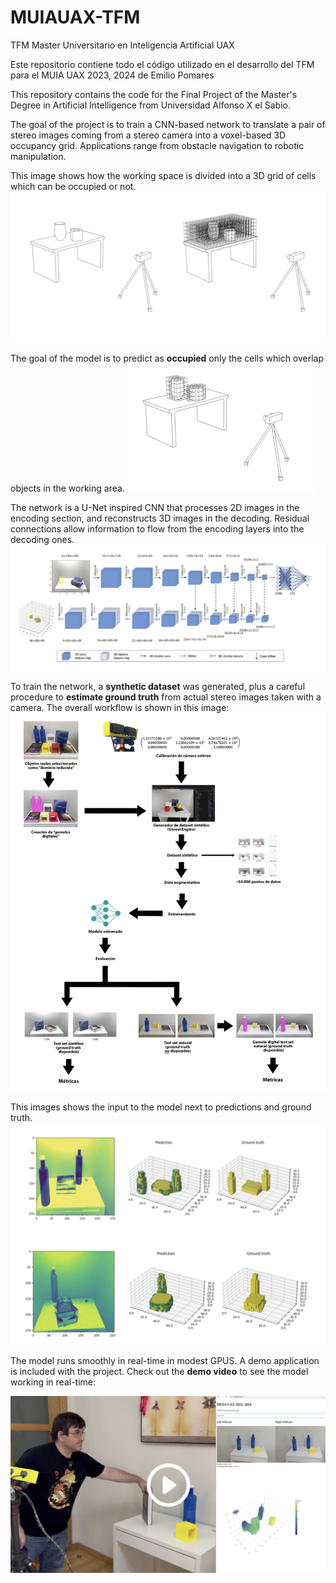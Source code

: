 # MUIAUAX-TFM
TFM Master Universitario en Inteligencia Artificial UAX

Este repositorio contiene todo el código utilizado en el desarrollo del TFM para el MUIA UAX 2023, 2024 de Emilio Pomares


This repository contains the code for the Final Project of the Master's Degree in Artificial Intelligence from Universidad Alfonso X el Sabio.

The goal of the project is to train a CNN-based network to translate a pair of stereo images coming from a stereo camera
into a voxel-based 3D occupancy grid. Applications range from obstacle navigation to robotic manipulation.

This image shows how the working space is divided into a 3D grid of cells which can be occupied or not.
<img src="media/stereo-setup-1.jpg" alt="Description of image" style="width: 600px;">

The goal of the model is to predict as **occupied** only the cells which overlap objects in the working area.
<img src="media/stereo-setup-2.jpg" alt="Description of image" style="width: 300px;">

The network is a U-Net inspired CNN that processes 2D images in the encoding section, and reconstructs 3D images in the decoding. Residual connections allow information to flow from the encoding layers into the decoding ones.
![architecture](media/vxl-net-architecture.jpg)

To train the network, a **synthetic dataset** was generated, plus a careful procedure to **estimate ground truth** from actual stereo images taken with a camera. The overall workflow is shown in this image:
![workflow](media/workflow.jpg)

This images shows the input to the model next to predictions and ground truth.
![predictions-vs-gt](media/predictions-vs-gt.jpg)

The model runs smoothly in real-time in modest GPUS. A demo application is included with the project. Check out the **demo video** to see the model working in real-time:

<a href="https://www.youtube.com/watch?v=Fo1N7kAt3Ng">
  <img src="media/play.jpg" alt="Project demo thumbnail" style="width: 800px;">
</a>
